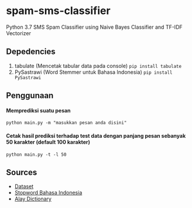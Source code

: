 # spam-sms-classifier
Python 3.7 SMS Spam Classifier using Naive Bayes Classifier and TF-IDF Vectorizer

## Depedencies
1. tabulate (Mencetak tabular data pada console) `pip install tabulate`
2. PySastrawi (Word Stemmer untuk Bahasa Indonesia) `pip install PySastrawi`

## Penggunaan
#### Memprediksi suatu pesan
`python main.py -m "masukkan pesan anda disini"`
#### Cetak hasil prediksi terhadap test data dengan panjang pesan sebanyak 50 karakter (default 100 karakter)
`python main.py -t -l 50`

## Sources
- [Dataset](http://nlp.yuliadi.pro/dataset)
- [Stopword Bahasa Indonesia](https://www.kaggle.com/oswinrh/indonesian-stoplist)
- [Alay Dictionary](https://github.com/AdrianAdyatma/Twitter-Sentiment-Analysis/blob/master/references/alay_dict.txt)

